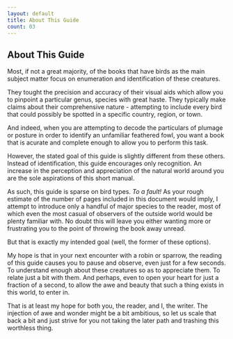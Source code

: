```yaml
---
layout: default
title: About This Guide
count: 03
---
```


## About This Guide


Most, if not a great majority, of the books that have birds as the main subject matter focus on enumeration and identification of these creatures.

They tought the precision and accuracy of their visual aids which allow you to pinpoint a particular genus, species with great haste. They typically make claims about their comprehensive nature - attempting to include every bird that could possibly be spotted in a specific country, region, or town.

And indeed, when you are attempting to decode the particulars of plumage or posture in order to identify an unfamiliar feathered fowl, you want a book that is acurate and complete enough to allow you to perform this task.

However, the stated goal of this guide is slightly different from these others. Instead of identification, this guide encourages only recognition. An increase in the perception and appreciation of the natural world around you are the sole aspirations of this short manual. 

As such, this guide is sparse on bird types. _To a fault!_ As your rough estimate of the number of pages included in this document would imply, I attempt to introduce only a handful of major species to the reader, most of which even the most casual of observers of the outside world would be plenty familiar with. No doubt this will leave you either wanting more or frustrating you to the point of throwing the book away unread. 

But that is exactly my intended goal (well, the former of these options).

My hope is that in your next encounter with a robin or sparrow, the reading of this guide causes you to pause and observe, even just for a few seconds. To understand enough about these creatures so as to appreciate them. To relate just a bit with them. And perhaps, even to open your heart for just a fraction of a second, to allow the awe and beauty that such a thing exists in this world, to enter in.

That is at least my hope for both you, the reader, and I, the writer. The injection of awe and wonder might be a bit ambitious, so let us scale that back a bit and just strive for you not taking the later path and trashing this worthless thing.

